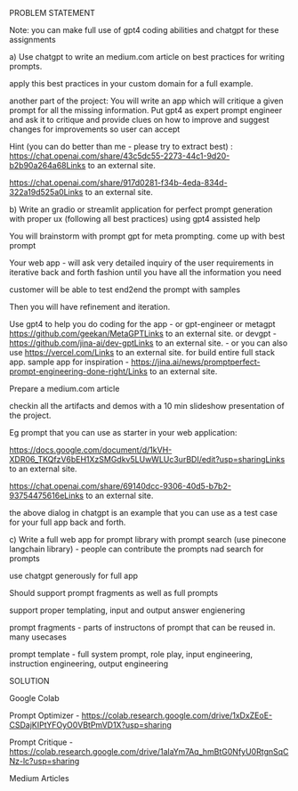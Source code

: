 PROBLEM STATEMENT

Note: you can make full use of gpt4 coding abilities and chatgpt for these assignments

 

a) Use chatgpt to write an medium.com article on best practices for writing prompts.

apply this best practices in your custom domain for a full example. 

another part of the project: You will write an app which will critique a given prompt for all the missing information. Put gpt4 as expert prompt engineer and ask it to critique and provide clues on how to improve and suggest changes for improvements so user can accept

 

Hint (you can do better than me - please try to extract best) :
https://chat.openai.com/share/43c5dc55-2273-44c1-9d20-b2b90a264a68Links to an external site.

https://chat.openai.com/share/917d0281-f34b-4eda-834d-322a19d525a0Links to an external site.

 

b) Write an gradio or streamlit application for perfect prompt generation with proper ux  (following all best practices) using gpt4 assisted help

You will brainstorm with prompt gpt for meta prompting. come up with best prompt

Your web app -  will ask very detailed inquiry of the user requirements in iterative back and forth fashion until you have all the information you need

 

customer  will be able to test end2end the prompt with samples 

 

Then you will have refinement and iteration.

 

Use gpt4 to help you do coding for the app - or gpt-engineer or metagpt https://github.com/geekan/MetaGPTLinks to an external site. or devgpt - https://github.com/jina-ai/dev-gptLinks to an external site. - or you can also use https://vercel.com/Links to an external site. for build entire full stack app. sample app for inspiration - https://jina.ai/news/promptperfect-prompt-engineering-done-right/Links to an external site.

 

Prepare a medium.com article

checkin all the artifacts and demos with a 10 min slideshow presentation of the project.

Eg prompt that you can use as starter in your web application:

 

https://docs.google.com/document/d/1kVH-XDR06_TKQfzV6bEH1XzSMGdkv5LUwWLUc3urBDI/edit?usp=sharingLinks to an external site.

 

https://chat.openai.com/share/69140dcc-9306-40d5-b7b2-93754475616eLinks to an external site.

 

the above dialog in chatgpt is an example that you can use as a test case for your full app back and forth.

c) Write a full web app for prompt library with prompt search (use pinecone langchain library) - people can contribute the prompts nad search for prompts

 

use chatgpt generously for full app 

Should support prompt fragments as well as full prompts

support proper templating, input and output answer engienering

prompt fragments - parts of instructons of prompt that can be reused in. many usecases

 

prompt template - full system prompt, role play, input engineering, instruction engineering, output engineering


SOLUTION 

Google Colab 

Prompt Optimizer - https://colab.research.google.com/drive/1xDxZEoE-CSDajKIPtYFOyO0VBtPmVD1X?usp=sharing

Prompt Critique - https://colab.research.google.com/drive/1alaYm7Aq_hmBtG0NfyU0RtgnSqCNz-lc?usp=sharing

Medium Articles 

